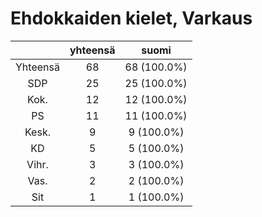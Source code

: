 # Ehdokkaiden kielet, Varkaus

| |yhteensä|suomi|
|:---:|:---:|:---:|
|Yhteensä|68|68 (100.0%)|
|SDP|25|25 (100.0%)|
|Kok.|12|12 (100.0%)|
|PS|11|11 (100.0%)|
|Kesk.|9|9 (100.0%)|
|KD|5|5 (100.0%)|
|Vihr.|3|3 (100.0%)|
|Vas.|2|2 (100.0%)|
|Sit|1|1 (100.0%)|


